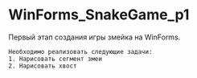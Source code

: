 # WinForms_SnakeGame_p1
Первый этап создания игры змейка на WinForms.

    Необходимо реализовать следующие задачи:
    1. Нарисовать сегмент змеи
    2. Нарисовать хвост
